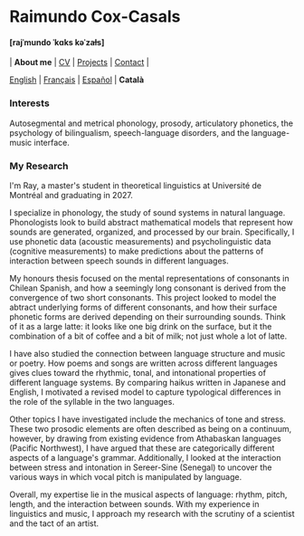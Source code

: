 # Raimundo Cox-Casals
#### [rajˈmundo ˈkɑks kəˈzaɫs]

| **About me** | [CV](cv.md) | [Projects](projects.md) | [Contact](contact.md) |

[English](README.md) \| [Français](LISMOI.md) \| [Español](LEEME.md) \| **Català**

### Interests
Autosegmental and metrical phonology, prosody, articulatory phonetics, the psychology of bilingualism, speech-language disorders, and the language-music interface.

### My Research
I'm Ray, a master's student in theoretical linguistics at Université de Montréal and graduating in 2027.

I specialize in phonology, the study of sound systems in natural language. Phonologists look to build abstract mathematical models that represent how sounds are generated, organized, and processed by our brain. Specifically, I use phonetic data (acoustic measurements) and psycholinguistic data (cognitive measurements) to make predictions about the patterns of interaction between speech sounds in different languages.

My honours thesis focused on the mental representations of consonants in Chilean Spanish, and how a seemingly long consonant is derived from the convergence of two short consonants. This project looked to model the abtract underlying forms of different consonants, and how their surface phonetic forms are derived depending on their surrounding sounds. Think of it as a large latte: it looks like one big drink on the surface, but it the combination of a bit of coffee and a bit of milk; not just whole a lot of latte.

I have also studied the connection between language structure and music or poetry. How poems and songs are written across different languages gives clues toward the rhythmic, tonal, and intonational properties of different language systems. By comparing haikus written in Japanese and English, I motivated a revised model to capture typological differences in the role of the syllable in the two languages.

Other topics I have investigated include the mechanics of tone and stress. These two prosodic elements are often described as being on a continuum, however, by drawing from existing evidence from Athabaskan languages (Pacific Northwest), I have argued that these are categorically different aspects of a language's grammar. Additionally, I looked at the interaction between stress and intonation in Sereer-Sine (Senegal) to uncover the various ways in which vocal pitch is manipulated by language.

Overall, my expertise lie in the musical aspects of language: rhythm, pitch, length, and the interaction between sounds. With my experience in linguistics and music, I approach my research with the scrutiny of a scientist and the tact of an artist.

